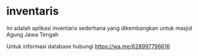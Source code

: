 # inventaris
Ini adalah aplikasi inventaris sederhana yang dikembangkan untuk masjid Agung Jawa Tengah

Untuk informasi database hubungi https://wa.me/628997796616

